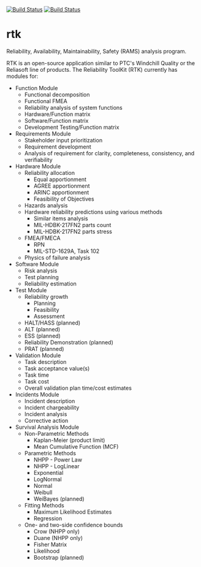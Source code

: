 [![Build Status](https://travis-ci.org/weibullguy/rtk.svg?branch=master)](https://travis-ci.org/weibullguy/rtk)
[![Build Status](https://travis-ci.org/weibullguy/rtk.svg?branch=develop)](https://travis-ci.org/weibullguy/rtk)

# rtk
Reliability, Availability, Maintainability, Safety (RAMS) analysis program.

RTK is an open-source application similar to PTC's Windchill Quality or the
Reliasoft line of products. The Reliability ToolKit (RTK) currently has modules
for:

* Function Module
    * Functional decomposition
    * Functional FMEA
    * Reliability analysis of system functions
    * Hardware/Function matrix
    * Software/Function matrix
    * Development Testing/Function matrix
* Requirements Module
    * Stakeholder input prioritization
    * Requirement development
    * Analysis of requirement for clarity, completeness, consistency, and
      verifiability
* Hardware Module
    * Reliability allocation
        * Equal apportionment
        * AGREE apportionment
        * ARINC apportionment
        * Feasibility of Objectives
    * Hazards analysis
    * Hardware reliability predictions using various methods
        * Similar items analysis
        * MIL-HDBK-217FN2 parts count
        * MIL-HDBK-217FN2 parts stress
    * FMEA/FMECA
        * RPN
        * MIL-STD-1629A, Task 102
    * Physics of failure analysis
* Software Module
    * Risk analysis
    * Test planning
    * Reliability estimation
* Test Module
    * Reliability growth
        * Planning
        * Feasibility
        * Assessment
    * HALT/HASS (planned)
    * ALT (planned)
    * ESS (planned)
    * Reliability Demonstration (planned)
    * PRAT (planned)
* Validation Module
    * Task description
    * Task acceptance value(s)
    * Task time
    * Task cost
    * Overall validation plan time/cost estimates
* Incidents Module
    * Incident description
    * Incident chargeability
    * Incident analysis
    * Corrective action
* Survival Analysis Module
    * Non-Parametric Methods
        * Kaplan-Meier (product limit)
        * Mean Cumulative Function (MCF)
    * Parametric Methods
        * NHPP - Power Law
        * NHPP - LogLinear
        * Exponential
        * LogNormal
        * Normal
        * Weibull
        * WeiBayes (planned)
    * Fitting Methods
        * Maximum Likelihood Estimates
        * Regression
    * One- and two-side confidence bounds
        * Crow (NHPP only)
        * Duane (NHPP only)
        * Fisher Matrix
        * Likelihood
        * Bootstrap (planned)

